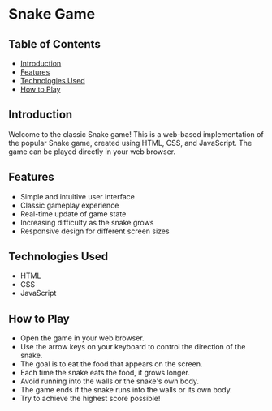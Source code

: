 # Snake Game

## Table of Contents

- [Introduction](#introduction)
- [Features](#features)
- [Technologies Used](#technologies-used)
- [How to Play](#how-to-play)

## Introduction

Welcome to the classic Snake game! This is a web-based implementation of the popular Snake game, created using HTML, CSS, and JavaScript. The game can be played directly in your web browser.

## Features

- Simple and intuitive user interface
- Classic gameplay experience
- Real-time update of game state
- Increasing difficulty as the snake grows
- Responsive design for different screen sizes

## Technologies Used

- HTML
- CSS
- JavaScript

## How to Play
- Open the game in your web browser.
- Use the arrow keys on your keyboard to control the direction of the snake.
- The goal is to eat the food that appears on the screen.
- Each time the snake eats the food, it grows longer.
- Avoid running into the walls or the snake's own body.
- The game ends if the snake runs into the walls or its own body.
- Try to achieve the highest score possible!
